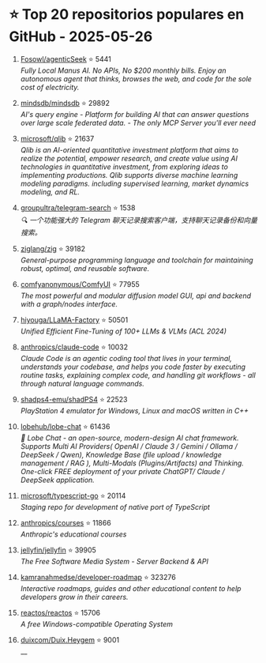 # ⭐ Top 20 repositorios populares en GitHub - 2025-05-26

1. [Fosowl/agenticSeek](https://github.com/Fosowl/agenticSeek) ⭐ 5441  
   _Fully Local Manus AI. No APIs, No $200 monthly bills. Enjoy an autonomous agent that thinks, browses the web, and code for the sole cost of electricity._

2. [mindsdb/mindsdb](https://github.com/mindsdb/mindsdb) ⭐ 29892  
   _AI's query engine - Platform for building AI that can answer questions over large scale federated data. - The only MCP Server you'll ever need_

3. [microsoft/qlib](https://github.com/microsoft/qlib) ⭐ 21637  
   _Qlib is an AI-oriented quantitative investment platform that aims to realize the potential, empower research, and create value using AI technologies in quantitative investment, from exploring ideas to implementing productions. Qlib supports diverse machine learning modeling paradigms. including supervised learning, market dynamics modeling, and RL._

4. [groupultra/telegram-search](https://github.com/groupultra/telegram-search) ⭐ 1538  
   _🔍 一个功能强大的 Telegram 聊天记录搜索客户端，支持聊天记录备份和向量搜索。_

5. [ziglang/zig](https://github.com/ziglang/zig) ⭐ 39182  
   _General-purpose programming language and toolchain for maintaining robust, optimal, and reusable software._

6. [comfyanonymous/ComfyUI](https://github.com/comfyanonymous/ComfyUI) ⭐ 77955  
   _The most powerful and modular diffusion model GUI, api and backend with a graph/nodes interface._

7. [hiyouga/LLaMA-Factory](https://github.com/hiyouga/LLaMA-Factory) ⭐ 50501  
   _Unified Efficient Fine-Tuning of 100+ LLMs & VLMs (ACL 2024)_

8. [anthropics/claude-code](https://github.com/anthropics/claude-code) ⭐ 10032  
   _Claude Code is an agentic coding tool that lives in your terminal, understands your codebase, and helps you code faster by executing routine tasks, explaining complex code, and handling git workflows - all through natural language commands._

9. [shadps4-emu/shadPS4](https://github.com/shadps4-emu/shadPS4) ⭐ 22523  
   _PlayStation 4 emulator for Windows, Linux and macOS written in C++_

10. [lobehub/lobe-chat](https://github.com/lobehub/lobe-chat) ⭐ 61436  
   _🤯 Lobe Chat - an open-source, modern-design AI chat framework. Supports Multi AI Providers( OpenAI / Claude 3 / Gemini / Ollama / DeepSeek / Qwen), Knowledge Base (file upload / knowledge management / RAG ), Multi-Modals (Plugins/Artifacts) and Thinking. One-click FREE deployment of your private ChatGPT/ Claude / DeepSeek application._

11. [microsoft/typescript-go](https://github.com/microsoft/typescript-go) ⭐ 20114  
   _Staging repo for development of native port of TypeScript_

12. [anthropics/courses](https://github.com/anthropics/courses) ⭐ 11866  
   _Anthropic's educational courses_

13. [jellyfin/jellyfin](https://github.com/jellyfin/jellyfin) ⭐ 39905  
   _The Free Software Media System - Server Backend & API_

14. [kamranahmedse/developer-roadmap](https://github.com/kamranahmedse/developer-roadmap) ⭐ 323276  
   _Interactive roadmaps, guides and other educational content to help developers grow in their careers._

15. [reactos/reactos](https://github.com/reactos/reactos) ⭐ 15706  
   _A free Windows-compatible Operating System_

16. [duixcom/Duix.Heygem](https://github.com/duixcom/Duix.Heygem) ⭐ 9001  
   __


<!-- Última actualización: 2025-05-26T07:16:05.868445 UTC -->